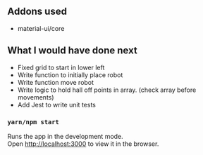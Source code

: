 ## Addons used

- material-ui/core

## What I would have done next

- Fixed grid to start in lower left
- Write function to initially place robot
- Write function move robot
- Write logic to hold hall off points in array. (check array before movements)
- Add Jest to write unit tests

### `yarn/npm start`

Runs the app in the development mode.<br>
Open [http://localhost:3000](http://localhost:3000) to view it in the browser.
